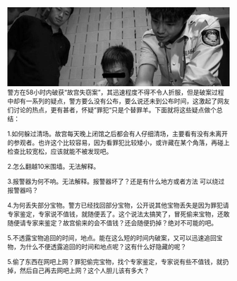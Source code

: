 <img src="/blog/images/palace.jpg"/>
警方在58小时内破获“故宫失窃案”，其迅速程度不得不令人折服，但是破案过程中却有一系列的疑点，警方要么没有公布，要么说还未到公布时间，这激起了网友们讨论的热点，更有甚者，怀疑”罪犯“只是个替罪羊。下面就将这些疑点做个总结：

1.如何躲过清场。故宫每天晚上闭馆之后都会有人仔细清场，主要看有没有未离开的参观者。也许这个比较容易，因为看罪犯比较矮小，或许藏在某个角落，再碰上检查比较宽松，应该就能不被发现吧。

2.怎么翻越10米围墙。无法解释。

3.报警器为何不响。无法解释。报警器坏了？还是有什么地方或者方法 可以绕过报警器吗？

4.为何丢失部分宝物。警方已经找回部分宝物，公开说其他宝物丢失是因为罪犯请专家鉴定，专家说不值钱，就随便丢了。这个说法太搞笑了，冒死偷来宝物，还敢随便请专家来鉴定？故宫偷来的会不值钱？还会随便扔掉？绝对不可能的吧。

5.不透露宝物追回的时间，地点。能在这么短的时间内破案，又可以迅速追回宝物，为什么不便透露追回的时间和地点呢？这有什么好隐藏的呢？

5.偷了东西在网吧上网？罪犯偷完宝物，找个专家鉴定，专家说有些不值钱，就扔掉，然后自己再去网吧上网？这个人胆儿该有多大？